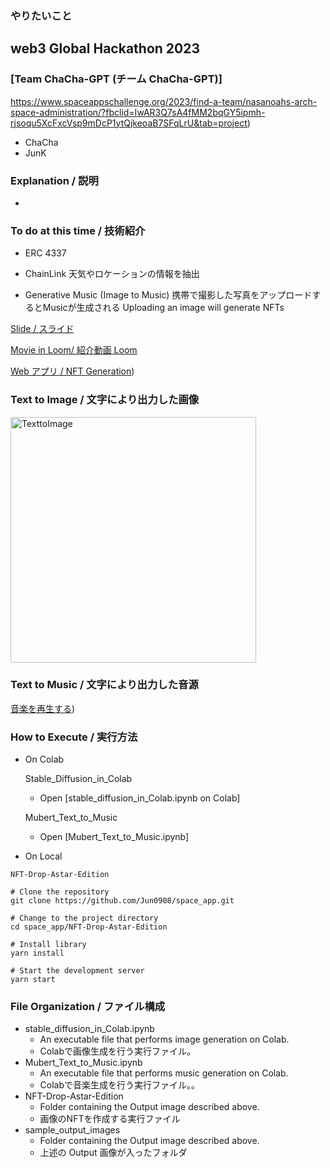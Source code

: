 ### やりたいこと

## web3 Global Hackathon 2023

### [Team ChaCha-GPT (チーム ChaCha-GPT)]
https://www.spaceappschallenge.org/2023/find-a-team/nasanoahs-arch-space-administration/?fbclid=IwAR3Q7sA4fMM2bqGY5ipmh-rjsoqu5XcFxcVsp9mDcP1ytQjkeoaB7SFqLrU&tab=project)

- ChaCha
- JunK 

### Explanation / 説明

- 

### To do at this time / 技術紹介
- ERC 4337

- ChainLink
 天気やロケーションの情報を抽出

- Generative Music (Image to Music)
  携帯で撮影した写真をアップロードするとMusicが生成される
Uploading an image will generate NFTs


 [Slide / スライド](https://docs.google.com/presentation/d/1SFMJqgYY59PvGXzrFeguV166TxxNBXH3Gz5435CAzF8/edit?usp=sharing)

 [Movie in Loom/ 紹介動画 Loom](https://www.loom.com/share/eeaaa68e8877401c8e24b800f2289f13?sid=f27caf84-7cdc-4a48-bf1b-6cd09654700a)

 [Web アプリ / NFT Generation](https://astar-edition-drop.vercel.app/))
  
###  Text to Image / 文字により出力した画像
<div >
<img width="393" alt="TexttoImage" src="https://github.com/Jun0908/Chacha-GPT/assets/31527310/a19c2360-4ab7-4e4f-ad92-5b51b61b06a4">
</div>

### Text to Music / 文字により出力した音源
[音楽を再生する](https://mubert.com/render/tracks/094a91f685064b0dbe1f43cb8995c063))

### How to Execute / 実行方法

- On Colab

  Stable_Diffusion_in_Colab
  - Open [stable_diffusion_in_Colab.ipynb on Colab]
  
  Mubert_Text_to_Music
  - Open [Mubert_Text_to_Music.ipynb]
 
- On Local 

```
NFT-Drop-Astar-Edition

# Clone the repository
git clone https://github.com/Jun0908/space_app.git

# Change to the project directory
cd space_app/NFT-Drop-Astar-Edition

# Install library
yarn install 

# Start the development server
yarn start
```

### File Organization / ファイル構成

- stable_diffusion_in_Colab.ipynb
  - An executable file that performs image generation on Colab.
  - Colabで画像生成を行う実行ファイル。
- Mubert_Text_to_Music.ipynb
  - An executable file that performs music generation on Colab.
  - Colabで音楽生成を行う実行ファイル。。
- NFT-Drop-Astar-Edition
  - Folder containing the Output image described above.
  - 画像のNFTを作成する実行ファイル
- sample_output_images
  - Folder containing the Output image described above.
  - 上述の Output 画像が入ったフォルダ

